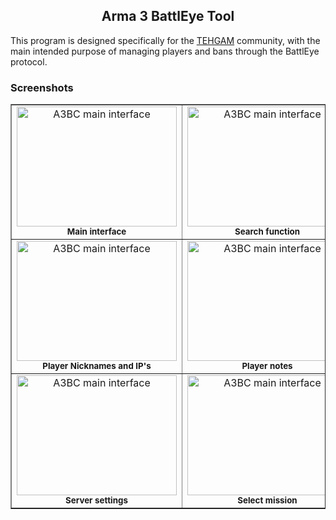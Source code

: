 <h2 align="center">Arma 3 BattlEye Tool</h2>
<p>This program is designed specifically for the <a href="http://tehgam.com/">TEHGAM</a> community, with the main intended purpose of managing players and bans through the BattlEye protocol.</p>
  
<h3>Screenshots</h3>
<table border="1">
  <tr>
    <td align="center">
      <a href="https://raw.githubusercontent.com/tym32167/arma3beclient/master/desc/1.PNG">
        <img src="https://github.com/tym32167/arma3beclient/raw/master/desc/1.PNG"
             alt="A3BC main interface"
             width="256px"
             height="192px">
      </a><br />
      <strong><sup>Main interface</sup></strong>
    </td>
    <td align="center">
      <a href="https://raw.githubusercontent.com/tym32167/arma3beclient/master/desc/2.PNG">
        <img src="https://github.com/tym32167/arma3beclient/raw/master/desc/2.PNG"
             alt="A3BC main interface"
             width="256px"
             height="192px">
      </a><br />
      <strong><sup>Search function</sup></strong>
    </td>
    <td align="center">
      <a href="https://raw.githubusercontent.com/tym32167/arma3beclient/master/desc/3.PNG">
        <img src="https://github.com/tym32167/arma3beclient/raw/master/desc/3.PNG"
             alt="A3BC main interface"
             width="256px"
             height="192px">
      </a><br />
      <strong><sup>Player info</sup></strong>
    </td>
  </tr>
  <tr>
    <td align="center">
      <a href="https://raw.githubusercontent.com/tym32167/arma3beclient/master/desc/4.PNG">
        <img src="https://github.com/tym32167/arma3beclient/raw/master/desc/4.PNG"
             alt="A3BC main interface"
             width="256px"
             height="192px">
      </a><br />
      <strong><sup>Player Nicknames and IP's</sup></strong>
    </td>
    <td align="center">
      <a href="https://raw.githubusercontent.com/tym32167/arma3beclient/master/desc/5.PNG">
        <img src="https://github.com/tym32167/arma3beclient/raw/master/desc/5.PNG"
             alt="A3BC main interface"
             width="256px"
             height="192px">
      </a><br />
	  <strong><sup>Player notes</sup></strong>
    </td>
    <td align="center">
	  <a href="https://raw.githubusercontent.com/tym32167/arma3beclient/master/desc/6.PNG">
        <img src="https://github.com/tym32167/arma3beclient/raw/master/desc/6.PNG"
             alt="A3BC main interface"
             width="256px"
             height="192px">
      </a><br />
	  <strong><sup>Chat history</sup></strong>
    </td>
  </tr>
    <tr>
    <td align="center">
      <a href="https://raw.githubusercontent.com/tym32167/arma3beclient/master/desc/7.PNG">
        <img src="https://github.com/tym32167/arma3beclient/raw/master/desc/7.PNG"
             alt="A3BC main interface"
             width="256px"
             height="192px">
      </a><br />
      <strong><sup>Server settings</sup></strong>
    </td>
    <td align="center">
      <a href="https://raw.githubusercontent.com/tym32167/arma3beclient/master/desc/8.PNG">
        <img src="https://github.com/tym32167/arma3beclient/raw/master/desc/8.PNG"
             alt="A3BC main interface"
             width="256px"
             height="192px">
      </a><br />
	  <strong><sup>Select mission</sup></strong>
    </td>
    <td align="center">
	  <a href="https://raw.githubusercontent.com/tym32167/arma3beclient/master/desc/9.PNG">
        <img src="https://github.com/tym32167/arma3beclient/raw/master/desc/9.PNG"
             alt="A3BC main interface"
             width="256px"
             height="192px">
      </a><br />
	  <strong><sup>Steam query support</sup></strong>
    </td>
  </tr>
</table>
